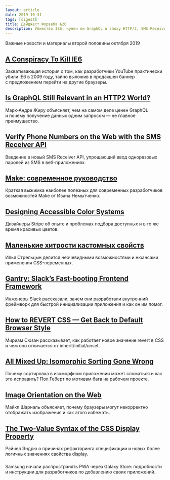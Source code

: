 ```yaml
---
layout: article
date: 2019-10-31
tags: [digest]
title: Дайджест Форвеба №20
description: Убийство IE6, нужен ли GraphQL в эпоху HTTP/2, SMS Receiver API, современное руководство по Make, доступные палитры цветов, хитрости CSS-переменных, фреймворк инициализации Slack, revert и новый синтаксис display в CSS, ориентация изображений в вебе, PWA в Samsung Galaxy Store
---
```

<p class="paragraph--lead">Важные новости и материалы второй половины октября 2019</p>

## [A&nbsp;Conspiracy To&nbsp;Kill IE6](https://blog.chriszacharias.com/a-conspiracy-to-kill-ie6)

<p>Захватывающая история о&nbsp;том, как разработчики YouTube практически убили IE6 в&nbsp;2009 году, тайно выложив в&nbsp;продакшен баннер с&nbsp;предложением перейти на&nbsp;другие браузеры.</p>

## [Is&nbsp;GraphQL Still Relevant in&nbsp;an&nbsp;HTTP2 World?](https://medium.com/@__xuorig__/is-graphql-still-relevant-in-an-http2-world-64964f207b8)

<p>Марк-Андре Жиру объясняет, чем на&nbsp;самом деле ценен GraphQL и&nbsp;почему получение данных одним запросом&nbsp;&mdash; не&nbsp;главное преимущество.</p>

## [Verify Phone Numbers on&nbsp;the Web with the SMS Receiver API](https://web.dev/sms-receiver-api-announcement)

<p>Введение в&nbsp;новый SMS Receiver API, упрощающий ввод одноразовых паролей из&nbsp;SMS в&nbsp;веб-приложениях.</p>

## [Make: современное руководство](https://ru.makefile.site)

<p>Краткая выжимка наиболее полезных для современных разработчиков возможностей Make от&nbsp;Ивана Немытченко.</p>

## [Designing Accessible Color Systems](https://stripe.com/en-pt/blog/accessible-color-systems)

<p>Дизайнеры Stripe об&nbsp;опыте и&nbsp;проблемах подбора доступных и&nbsp;в&nbsp;то&nbsp;же время красивых цветов.</p>

## [Маленькие хитрости кастомных свойств](https://css-live.ru/tricks/malenkie-xitrosti-kastomnyx-svojstv-css-peremennyx.html)

<p>Илья Стрельцын делится неочевидными возможностями и&nbsp;нюансами применения CSS-переменных.</p>

## [Gantry: Slack&rsquo;s Fast-booting Frontend Framework](https://slack.engineering/gantry-slacks-fast-booting-frontend-framework-fb70c8eed2fd)

<p>Инженеры Slack рассказали, зачем они разработали внутренний фреймворк для быстрой инициализации приложения и&nbsp;как он&nbsp;им&nbsp;помог.</p>

## [How to&nbsp;REVERT CSS&nbsp;&mdash; Get Back to&nbsp;Default Browser Style](https://youtu.be/GAjoVRmipcU)

<p>Мириам Сюзан рассказывает, как работает новое значение revert в&nbsp;CSS и&nbsp;чем оно отличается от&nbsp;inherit/initial/unset.</p>

## [All Mixed Up: Isomorphic Sorting Gone Wrong](https://cloudfour.com/thinks/all-mixed-up-isomorphic-sorting-gone-wrong/)

<p>Почему сортировка в&nbsp;изоморфном приложении может сломаться и&nbsp;как это исправить? Пол Геберт по&nbsp;мотивам бага на&nbsp;рабочем проекте.</p>

## [Image Orientation on&nbsp;the Web](https://justmarkup.com/articles/2019-10-21-image-orientation/)

<p>Майкл Шарналь объясняет, почему браузеры могут некорректно отображать изображения и&nbsp;как этого избежать.</p>

## [The Two-Value Syntax of&nbsp;the CSS Display Property](https://hacks.mozilla.org/2019/10/the-two-value-syntax-of-the-css-display-property/)

<p>Рэйчел Эндрю о&nbsp;причинах рефакторинга спецификации и&nbsp;новых более логичных значениях свойства display.</p>


<h3 class="heading heading--2"><a target="_blank" rel="noopener noreferrer" href=""></a></h3>
<p>Samsung начали распространять PWA через Galaxy Store: подробности и&nbsp;инструкции для разработчиков по&nbsp;добавлению своих приложений.</p>
